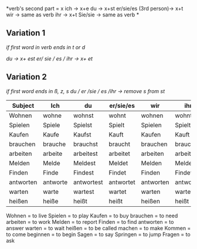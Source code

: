 *verb's second part = x
ich -> x+e
du -> x+st
er/sie/es (3rd person)-> x+t 
wir ->  same as verb 
ihr -> x+t 
Sie/sie -> same as verb *

Variation 1
------------------
*if first word in verb ends in t or d*

*du -> x+ est
er/ sie / es / ihr -> x+ et*

Variation 2
------------------
*if first word ends in ß, z, s
du / er /sie / es /ihr -> remove s from st*



|Subject|Ich|du|er/sie/es|wir|ihr|sie/Sie |
|-------|---|--|---------|---|----|--------|
|Wohnen |wohne|wohnst|wohnt|wohnen|wohnt|wohnen|
|Spielen|Spiele|Spielst|Spielt|Spielen|Spielt|Spielen|
|Kaufen|Kaufe|Kaufst|Kauft|Kaufen|Kauft|Kaufen|
|brauchen|brauche|brauchst|braucht|brauchen|braucht|brauchen|
|arbeiten|arbeite|arbeitest|arbeitet|arbeiten|arbeitet|arbeiten|
|Melden|Melde|Meldest|Meldet|Melden|Meldet|Melden|
|Finden|Finde|Findest|Findet|Finden|Findet|Finden|
|antworten|antworte|antwortest|antwortet|antworten|antwortet|antworten|
|warten|warte|wartest|wartet|warten|wartet|warten|
|heißen|heiße|heißt|heißt|heißen|heißt|heißen|


Wohnen = to live
Spielen = to play
Kaufen = to buy
brauchen = to need
arbeiten = to work
Melden  = to report
Finden = to find
antworten = to answer
warten = to wait
heißen = to be called
machen  = to make
Kommen = to come
beginnen = to begin
Sagen = to say
Springen = to jump
Fragen = to ask



